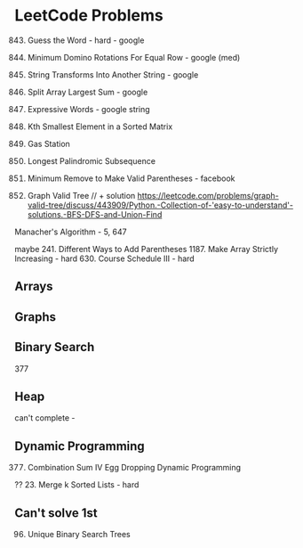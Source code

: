 # LeetCode Problems

843. Guess the Word - hard - google
1007. Minimum Domino Rotations For Equal Row - google (med)
1153. String Transforms Into Another String - google
410. Split Array Largest Sum - google
809. Expressive Words - google string 

378. Kth Smallest Element in a Sorted Matrix
134. Gas Station
516. Longest Palindromic Subsequence

1249. Minimum Remove to Make Valid Parentheses - facebook
261. Graph Valid Tree // + solution https://leetcode.com/problems/graph-valid-tree/discuss/443909/Python.-Collection-of-'easy-to-understand'-solutions.-BFS-DFS-and-Union-Find

Manacher's Algorithm - 5, 647


maybe
241. Different Ways to Add Parentheses
1187. Make Array Strictly Increasing - hard
630. Course Schedule III - hard

## Arrays

## Graphs



## Binary Search
377

## Heap
can't complete - 

## Dynamic Programming
377. Combination Sum IV
Egg Dropping Dynamic Programming


??
23. Merge k Sorted Lists - hard

## Can't solve 1st
96. Unique Binary Search Trees


